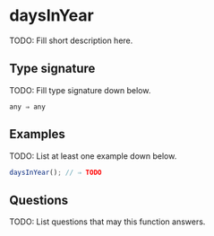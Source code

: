 # daysInYear

TODO: Fill short description here.

## Type signature

TODO: Fill type signature down below.

```
any ⇒ any
```

## Examples

TODO: List at least one example down below.

```javascript
daysInYear(); // ⇒ TODO
```

## Questions

TODO: List questions that may this function answers.
